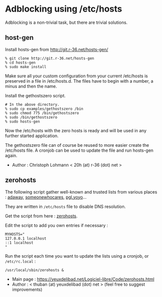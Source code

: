 Adblocking using /etc/hosts
===========================

Adblocking is a non-trivial task, but there are trivial solutions.

host-gen
--------

Install hosts-gen from <http://git.r-36.net/hosts-gen/>

	% git clone http://git.r-36.net/hosts-gen
	% cd hosts-gen
	% sudo make install

Make sure all your custom configuration from your current /etc/hosts is
preserved in a file in /etc/hosts.d. The files have to begin with a
number, a minus and then the name.

Install the gethostszero script.

	# In the above directory.
	% sudo cp examples/gethostszero /bin
	% sudo chmod 775 /bin/gethostszero
	% sudo /bin/gethostszero
	% sudo hosts-gen 

Now the /etc/hosts with the zero hosts is ready and will be used in any
further started application.

The gethostszero file can of course be reused to more easier create the
/etc/hosts file. A cronjob can be used to update the file and run hosts-gen
again.


* Author : Christoph Lohmann < 20h (at) r-36 (dot) net >


zerohosts
---------

The following script gather well-known and trusted lists from various
places : [adaway](https://adaway.org/hosts.txt), 
[someonewhocares](https://someonewhocares.org/hosts/zero/hosts),
[pgl.yoyo](https://pgl.yoyo.org/adservers/serverlist.php?hostformat=hosts&showintro=0&mimetype=plaintext)...

They are written in `/etc/hosts` file to disable DNS resolution.

Get the script from here :
[zerohosts](https://dev.yeuxdelibad.net/OpenBSD-stuff/zerohosts).

Edit the script to add you own entries if necessary : 

	MYHOSTS="
	127.0.0.1 localhost
	::1 localhost
	"

Run the script each time you want to update the lists using a cronjob, or
`/etc/rc.local` : 

	/usr/local/sbin/zerohosts &


* Main page : <https://yeuxdelibad.net/Logiciel-libre/Code/zerohosts.html>
* Author : < thuban (at) yeuxdelibad (dot) net > (feel free to suggest
improvements)
